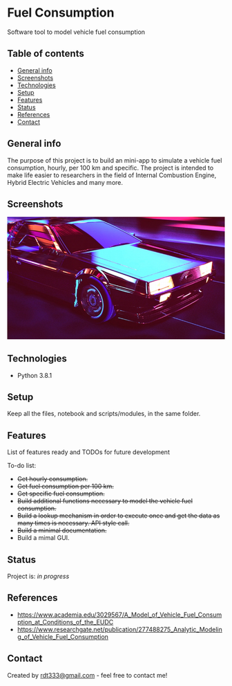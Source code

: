# Fuel Consumption
Software tool to model vehicle fuel consumption

## Table of contents
* [General info](#general-info)
* [Screenshots](#screenshots)
* [Technologies](#technologies)
* [Setup](#setup)
* [Features](#features)
* [Status](#status)
* [References](#references)
* [Contact](#contact)

## General info
The purpose of this project is to build an mini-app to simulate a vehicle fuel consumption, hourly, per 100 km and specific. The project is intended to make 
life easier to researchers in the field of Internal Combustion Engine, Hybrid Electric Vehicles and many more.


## Screenshots
![Example screenshot](vehicle.jpg)

## Technologies
* Python 3.8.1

## Setup
Keep all the files, notebook and scripts/modules, in the same folder.

## Features
List of features ready and TODOs for future development

To-do list:
* ~~Get hourly consumption.~~
* ~~Get fuel consumption per 100 km.~~
* ~~Get specific fuel consumption.~~
* ~~Build additional functions necessary to model the vehicle fuel consumption.~~
* ~~Build a lookup mechanism in order to execute once and get the data as many times is necessary. API style call.~~
* ~~Build a minimal documentation.~~
* Build a mimal GUI.

## Status
Project is: _in progress_

## References
* https://www.academia.edu/3029567/A_Model_of_Vehicle_Fuel_Consumption_at_Conditions_of_the_EUDC
* https://www.researchgate.net/publication/277488275_Analytic_Modeling_of_Vehicle_Fuel_Consumption

## Contact
Created by rdt333@gmail.com - feel free to contact me!
